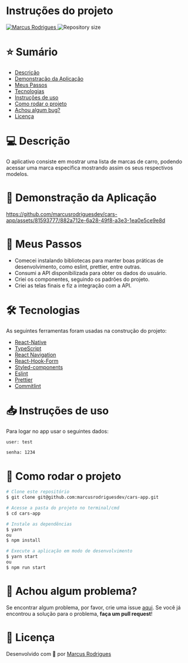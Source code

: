 # Instruções do projeto

<p>	
   <a href="https://www.linkedin.com/in/marcusrodriguesdev">
      <img alt="Marcus Rodrigues" src="https://img.shields.io/badge/-Marcus%20Rodrigues-42C1C7?style=flat&logo=Linkedin&logoColor=white" />
   </a>
  <img alt="Repository size" src="https://img.shields.io/github/repo-size/marcusrodriguesdev/cars-app?color=42C1C7">
</p>

# ⭐ Sumário

- [Descrição](#descricão)
- [Demonstração da Aplicação](#demonstracao-da-aplicacao)
- [Meus Passos](#meus-passos)
- [Tecnologias](#Tecnologias)
- [Instruções de uso](#instruções-de-uso)
- [Como rodar o projeto](#como-rodar-o-projeto)
- [Achou algum bug?](#problema)
- [Licença](#licença)

# 💻 Descrição

O aplicativo consiste em mostrar uma lista de marcas de carro, podendo acessar uma marca específica mostrando assim os seus respectivos modelos.

# 📱 Demonstração da Aplicação

<p align="center">

https://github.com/marcusrodriguesdev/cars-app/assets/81593777/882a712e-6a28-49f8-a3e3-1ea0e5ce9e8d

</p>

# 🚀 Meus Passos

- Comecei instalando bibliotecas para manter boas práticas de desenvolvimento, como eslint, prettier, entre outras.
- Consumi a API disponibilizada para obter os dados do usuário.
- Criei os componentes, seguindo os padrões do projeto.
- Criei as telas finais e fiz a integração com a API.

# 🛠 Tecnologias

As seguintes ferramentas foram usadas na construção do projeto:

- [React-Native](https://reactnative.dev/)
- [TypeScript](https://www.typescriptlang.org/)
- [React Navigation](https://reactnavigation.org/)
- [React-Hook-Form](https://react-hook-form.com/)
- [Styled-components](https://styled-components.com/)
- [Eslint](https://eslint.org/)
- [Prettier](https://prettier.io/)
- [Commitlint](https://commitlint.js.org/#/)

# 📥 Instruções de uso

Para logar no app usar o seguintes dados:

```bash
user: test

senha: 1234
```

# 🚀 Como rodar o projeto

```bash
# Clone este repositório
$ git clone git@github.com:marcusrodriguesdev/cars-app.git

# Acesse a pasta do projeto no terminal/cmd
$ cd cars-app

# Instale as dependências
$ yarn
ou
$ npm install

# Execute a aplicação em modo de desenvolvimento
$ yarn start
ou
$ npm run start
```

# 🐛 Achou algum problema?

Se encontrar algum problema, por favor, crie uma issue [aqui](https://github.com/marcusrodriguesdev/cars-app/issues). Se você já encontrou a solução para o problema, **faça um pull request**!

# 📝 Licença

Desenvolvido com 💙 por [Marcus Rodrigues](https://www.linkedin.com/in/marcusrodriguesdev)
